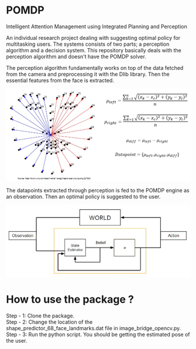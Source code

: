 # POMDP
Intelligent Attention Management using Integrated Planning and Perception

An individual research project dealing with suggesting optimal policy for multitasking users. The systems consists of two parts; a perception algorithm and a decision system. This repository basically deals with the perception algorithm and doesn't have the POMDP solver. 

The perception algorithm fundamentally works on top of the data fetched from the camera and preprocessing it with the Dlib library. Then the essential features from the face is extracted. 

<img src="https://github.com/dotdotdotdash/POMDP/blob/master/perception_approach.jpg"></img>

The datapoints extracted through perception is fed to the POMDP engine as an observation. Then an optimal policy is suggested to the user.

<img src="https://github.com/dotdotdotdash/POMDP/blob/master/POMDP%20engine.JPG"></img>

# How to use the package ?
Step - 1: Clone the package.<br/>
Step - 2: Change the location of the shape_predictor_68_face_landmarks.dat file in image_bridge_opencv.py.<br/>
Step - 3: Run the python script. You should be getting the estimated pose of the user.<br/>
